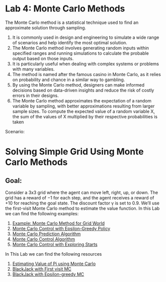 # Lab 4: Monte Carlo Methods

The Monte Carlo method is a statistical technique used to find an approximate solution
through sampling.
1. It is commonly used in design and engineering to simulate a wide range of scenarios and help identify the most optimal solution.
1. The Monte Carlo method involves generating random inputs within specified ranges and running simulations to calculate the probable output based on those inputs.
1. It is particularly useful when dealing with complex systems or problems with many variables.
1. The method is named after the famous casino in Monte Carlo, as it relies on probability and chance in a similar way to gambling.
1. By using the Monte Carlo method, designers can make informed decisions based on data-driven insights and reduce the risk of costly errors in their designs.
1. The Monte Carlo method approximates the expectation of a random variable by sampling, with better approximations resulting from larger sample sizes. To compute the expected value of a random variable X, the sum of the values of X multiplied by their respective probabilities is taken

Scenario:
# Solving Simple Grid Using Monte Carlo Methods
## Goal:

Consider a 3x3 grid where the agent can move left, right, up, or down. The grid has a reward of −1 for each step, and the agent receives a reward of +10 for reaching the goal state. The discount factor γ is set to 0.9. We’ll use the first-visit Monte Carlo method to estimate the value function.
In this Lab we can find the following examples:
1. [Example: Monte Carlo Method for Grid World](https://github.com/baz2024/DBS_ReinforcementLearning24/blob/main/Labs/Lab%204/Example%204.pdf)
2. [Monte Carlo Control with Epsilon-Greedy Policy](https://github.com/baz2024/DBS_ReinforcementLearning24/blob/main/Labs/Lab%204/The%20MC%20control%20algorithm%20with%20the%20epsilon-greedy%20policy.pdf)
3. [Monte Carlo Prediction Algorithm](https://github.com/baz2024/DBS_ReinforcementLearning24/blob/main/Labs/Lab%204/MC-alg.pdf)	
4. [Monte Carlo Control Algorithm](https://github.com/baz2024/DBS_ReinforcementLearning24/blob/main/Labs/Lab%204/MC-ctrl-alg.pdf)
5. [Monte Carlo Control with Exploring Starts](https://github.com/baz2024/DBS_ReinforcementLearning24/blob/main/Labs/Lab%204/Monte%20Carlo%20exploring%20starts.pdf)


In This Lab we can find the following resources
1. [Estimating Value of Pi using Monte Carlo](https://github.com/baz2024/DBS_ReinforcementLearning24/blob/main/Labs/Lab%204/4.2%20Estimating%20Value%20of%20Pi%20using%20Monte%20Carlo.ipynb)
2. [BlackJack with First visit MC](https://github.com/baz2024/DBS_ReinforcementLearning24/blob/main/Labs/Lab%204/4.6%20BlackJack%20with%20First%20visit%20MC.ipynb)
3. [BlackJack with Epsilon-greedy MC](https://github.com/baz2024/DBS_ReinforcementLearning24/blob/main/Labs/Lab%204/4.9%20BlackJack%20with%20Epsilon-greedy%20MC.ipynb)


